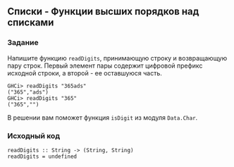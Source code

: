 ## Списки - Функции высших порядков над списками

### Задание

Напишите функцию `readDigits`, принимающую строку и возвращающую пару строк.
Первый элемент пары содержит цифровой префикс исходной строки, а второй - ее оставшуюся часть.

```
GHCi> readDigits "365ads"
("365","ads")
GHCi> readDigits "365"
("365","")
```

В решении вам поможет функция `isDigit` из модуля `Data.Char`.

### Исходный код

```
readDigits :: String -> (String, String)
readDigits = undefined
```
